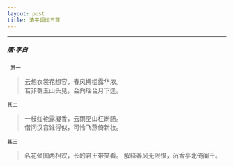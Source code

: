 ```yaml
---
layout: post
title: 清平调词三首
---
```

-----
#####  唐·李白

` 其一`
> 云想衣裳花想容，春风拂槛露华浓。  
> 若非群玉山头见，会向瑶台月下逢。

`其二`  
> 一枝红艳露凝香，云雨巫山枉断肠。  
> 借问汉宫谁得似，可怜飞燕倚新妆。

`其三`
> 名花倾国两相欢，长的君王带笑看。
> 解释春风无限恨，沉香亭北倚阑干。
